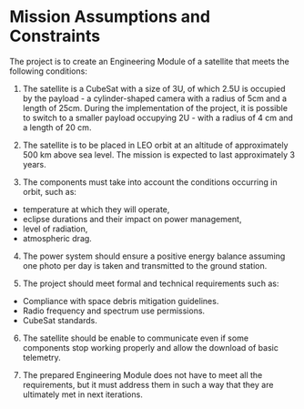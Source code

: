 # Mission Assumptions and Constraints 

The project is to create an Engineering Module of a satellite that meets the
following conditions:

1. The satellite is a CubeSat with a size of 3U, of which 2.5U is occupied by
the payload - a cylinder-shaped camera with a radius of 5cm and a length of
25cm. During the implementation of the project, it is possible to switch to a
smaller payload occupying 2U - with a radius of 4 cm and a length of 20 cm.

2. The satellite is to be placed in LEO orbit at an altitude of approximately
500 km above sea level. The mission is expected to last approximately 3 years.

3. The components must take into account the conditions occurring in orbit,
such as:
  - temperature at which they will operate,
  - eclipse durations and their impact on power management,
  - level of radiation,
  - atmospheric drag.

4. The power system should ensure a positive energy balance assuming one photo
per day is taken and transmitted to the ground station.

5. The project should meet formal and technical requirements such as:     
  - Compliance with space debris mitigation guidelines.
  - Radio frequency and spectrum use permissions.
  - CubeSat standards.

6. The satellite should be enable to communicate even if some components stop
working properly and allow the download of basic telemetry.

7. The prepared Engineering Module does not have to meet all the requirements,
but it must address them in such a way that they are ultimately met in next
iterations.
